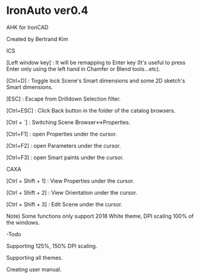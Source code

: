 # IronAuto ver0.4

AHK for IronCAD

Created by Bertrand Kim


ICS

[Left window key] : It will be remapping to Enter key (It's useful to press Enter only using the left hand in Chamfer or Blend tools...etc).

[Ctrl+D] : Toggle lock Scene's Smart dimensions and some 2D sketch's Smart dimensions.

[ESC] : Escape from Drilldown Selection filter.

[Ctrl+ESC] : Click Back button in the folder of the catalog browsers.

[Ctrl + `] : Switching Scene Browser<->Properties.

[Ctrl+F1] : open Properties under the cursor.

[Ctrl+F2] : open Parameters under the cursor.

[Ctrl+F3] : open Smart paints under the cursor.

 
CAXA

[Ctrl + Shift + 1] : View Properties under the cursor.

[Ctrl + Shift + 2] : View Orientation under the cursor.

[Ctrl + Shift + 3] : Edit Scene under the cursor.

Note) Some functions only support 2018 White theme, DPI scaling 100% of the windows.

-Todo  

Supporting 125%, 150% DPI scaling.

Supporting all themes.

Creating user manual.
